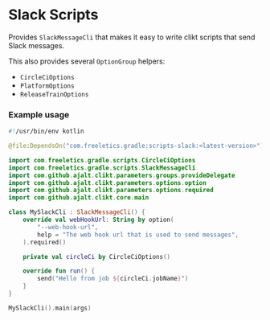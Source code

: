 # Slack Scripts

Provides `SlackMessageCli` that makes it easy to write clikt scripts that send Slack messages.

This also provides several `OptionGroup` helpers:
- `CircleCiOptions`
- `PlatformOptions`
- `ReleaseTrainOptions`

### Example usage

```kts
#!/usr/bin/env kotlin

@file:DependsOn("com.freeletics.gradle:scripts-slack:<latest-version>")

import com.freeletics.gradle.scripts.CircleCiOptions
import com.freeletics.gradle.scripts.SlackMessageCli
import com.github.ajalt.clikt.parameters.groups.provideDelegate
import com.github.ajalt.clikt.parameters.options.option
import com.github.ajalt.clikt.parameters.options.required
import com.github.ajalt.clikt.core.main

class MySlackCli : SlackMessageCli() {
    override val webHookUrl: String by option(
        "--web-hook-url",
        help = "The web hook url that is used to send messages",
    ).required()

    private val circleCi by CircleCiOptions()

    override fun run() {
        send("Hello from job ${circleCi.jobName}")
    }
}

MySlackCli().main(args)
```
